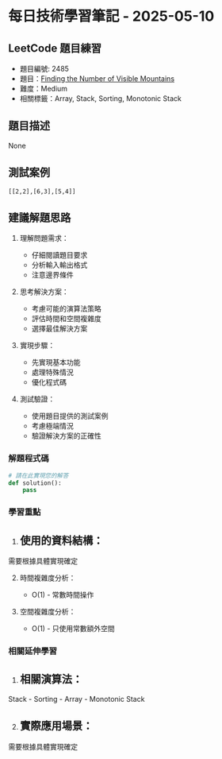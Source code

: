 # 每日技術學習筆記 - 2025-05-10

## LeetCode 題目練習
- 題目編號: 2485
- 題目：[Finding the Number of Visible Mountains](https://leetcode.com/problems/finding-the-number-of-visible-mountains)
- 難度：Medium
- 相關標籤：Array, Stack, Sorting, Monotonic Stack

## 題目描述
None

## 測試案例
```
[[2,2],[6,3],[5,4]]
```

## 建議解題思路
1. 理解問題需求：
   - 仔細閱讀題目要求
   - 分析輸入輸出格式
   - 注意邊界條件

2. 思考解決方案：
   - 考慮可能的演算法策略
   - 評估時間和空間複雜度
   - 選擇最佳解決方案

3. 實現步驟：
   - 先實現基本功能
   - 處理特殊情況
   - 優化程式碼

4. 測試驗證：
   - 使用題目提供的測試案例
   - 考慮極端情況
   - 驗證解決方案的正確性


### 解題程式碼
```python
# 請在此實現您的解答
def solution():
    pass
```

### 學習重點
1. 使用的資料結構：
   - 
需要根據具體實現確定

2. 時間複雜度分析：
   - O(1) - 常數時間操作

3. 空間複雜度分析：
   - O(1) - 只使用常數額外空間

### 相關延伸學習
1. 相關演算法：
   - 
Stack   - Sorting   - Array   - Monotonic Stack

2. 實際應用場景：
   - 
需要根據具體實現確定
